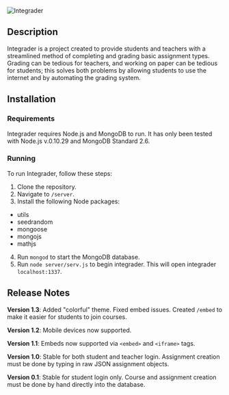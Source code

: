 ![Integrader](https://raw.githubusercontent.com/bluepichu/integrader/master/public/images/logo-light.png)

## Description

Integrader is a project created to provide students and teachers with a streamlined method of completing and grading basic assignment types.  Grading can be tedious for teachers, and working on paper can be tedious for students; this solves both problems by allowing students to use the internet and by automating the grading system.

## Installation

### Requirements

Integrader requires Node.js and MongoDB to run.  It has only been tested with Node.js v.0.10.29 and MongoDB Standard 2.6.

### Running

To run Integrader, follow these steps:

1. Clone the repository.
2. Navigate to `/server`.
3. Install the following Node packages:
  - utils
  - seedrandom
  - mongoose
  - mongojs
  - mathjs
4. Run `mongod` to start the MongoDB database.
5. Run `node server/serv.js` to begin integrader.  This will open integrader `localhost:1337`.

## Release Notes

**Version 1.3**: Added "colorful" theme.  Fixed embed issues.  Created `/embed` to make it easier for students to join courses.

**Version 1.2**: Mobile devices now supported.

**Version 1.1**: Embeds now supported via `<embed>` and `<iframe>` tags.

**Version 1.0**: Stable for both student and teacher login.  Assignment creation must be done by typing in raw JSON assignment objects.

**Version 0.1**: Stable for student login only.  Course and assignment creation must be done by hand directly into the database.

